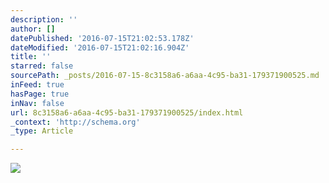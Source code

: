 ```yaml
---
description: ''
author: []
datePublished: '2016-07-15T21:02:53.178Z'
dateModified: '2016-07-15T21:02:16.904Z'
title: ''
starred: false
sourcePath: _posts/2016-07-15-8c3158a6-a6aa-4c95-ba31-179371900525.md
inFeed: true
hasPage: true
inNav: false
url: 8c3158a6-a6aa-4c95-ba31-179371900525/index.html
_context: 'http://schema.org'
_type: Article

---
```

![](https://the-grid-user-content.s3-us-west-2.amazonaws.com/aca44c1b-0d8f-4868-a5d7-f8ab193b1671.jpg)